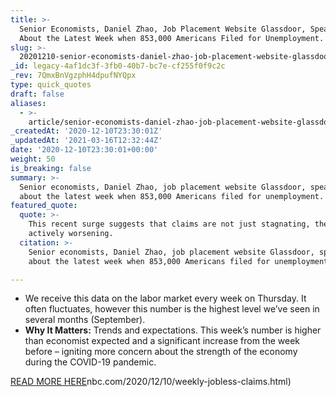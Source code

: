 ```yaml
---
title: >-
  Senior Economists, Daniel Zhao, Job Placement Website Glassdoor, Speaking
  About the Latest Week when 853,000 Americans Filed for Unemployment.
slug: >-
  20201210-senior-economists-daniel-zhao-job-placement-website-glassdoor-speaking-about-the-latest-week-when-853000-americans-filed-for-unemployment
_id: legacy-4af1dc3f-3fb0-40b7-bc7e-cf255f0f9c2c
_rev: 7QmxBnVgzphH4dpufNYQpx
type: quick_quotes
draft: false
aliases:
  - >-
    article/senior-economists-daniel-zhao-job-placement-website-glassdoor-speaking-about-the-latest-week-when-853000-americans-filed-for-unemployment/
_createdAt: '2020-12-10T23:30:01Z'
_updatedAt: '2021-03-16T12:32:44Z'
date: '2020-12-10T23:30:01+00:00'
weight: 50
is_breaking: false
summary: >-
  Senior economists, Daniel Zhao, job placement website Glassdoor, speaking
  about the latest week when 853,000 Americans filed for unemployment.
featured_quote:
  quote: >-
    This recent surge suggests that claims are not just stagnating, they’re
    actively worsening.
  citation: >-
    Senior economists, Daniel Zhao, job placement website Glassdoor, speaking
    about the latest week when 853,000 Americans filed for unemployment.

---
```

* We receive this data on the labor market every week on Thursday. It often fluctuates, however this number is the highest level we’ve seen in several months (September).
* **Why It Matters:** Trends and expectations. This week’s number is higher than economist expected and a significant increase from the week before – igniting more concern about the strength of the economy during the COVID-19 pandemic.

[READ MORE HERE](https://www.cnbc.com/2020/12/10/weekly-jobless-claims.html)nbc.com/2020/12/10/weekly-jobless-claims.html)